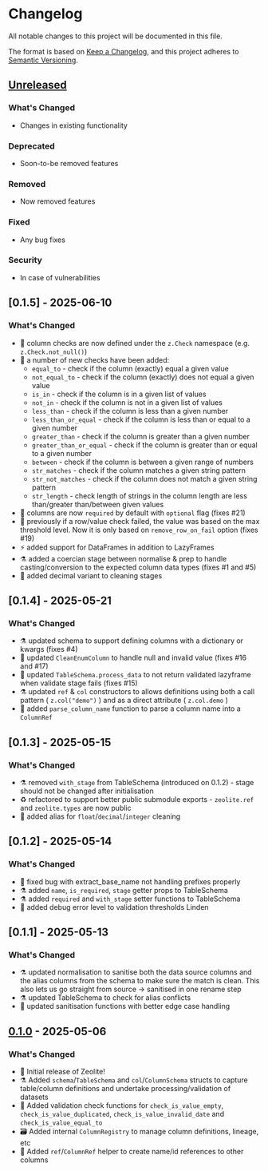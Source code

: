 # Changelog

All notable changes to this project will be documented in this file.

The format is based on [Keep a Changelog](https://keepachangelog.com/en/1.0.0/),
and this project adheres to [Semantic Versioning](https://semver.org/spec/v2.0.0.html).

## [Unreleased]

### What's Changed

- Changes in existing functionality

### Deprecated

- Soon-to-be removed features

### Removed

- Now removed features

### Fixed

- Any bug fixes

### Security

- In case of vulnerabilities

## [0.1.5] - 2025-06-10

### What's Changed
- 💎 column checks are now defined under the `z.Check` namespace (e.g. `z.Check.not_null()`)
- 💎 a number of new checks have been added:
  - `equal_to` - check if the column (exactly) equal a given value
  - `not_equal_to` - check if the column (exactly) does not equal a given value
  - `is_in` - check if the column is in a given list of values
  - `not_in` - check if the column is not in a given list of values
  - `less_than` - check if the column is less than a given number
  - `less_than_or_equal` - check if the column is less than or equal to a given number
  - `greater_than` - check if the column is greater than a given number
  - `greater_than_or_equal` - check if the column is greater than or equal to a given number
  - `between` - check if the column is between a given range of numbers
  - `str_matches` - check if the column matches a given string pattern
  - `str_not_matches` - check if the column does not match a given string pattern
  - `str_length` - check length of strings in the column length are less than/greater than/between given values
- 💎 columns are now `required` by default with `optional` flag (fixes #21)
- 💎 previously if a row/value check failed, the value was based on the max threshold level. Now it is only based on `remove_row_on_fail` option (fixes #19)
- ⚡ added support for DataFrames in addition to LazyFrames
- ⚗️ added a coercian stage between normalise & prep to handle casting/conversion to the expected column data types (fixes #1 and #5)
- 🧼 added decimal variant to cleaning stages


## [0.1.4] - 2025-05-21

### What's Changed

- ⚗️ updated schema to support defining columns with a dictionary or kwargs (fixes #4)
- 🧼 updated `CleanEnumColumn` to handle null and invalid value (fixes #16 and #17)
- 🐛 updated `TableSchema.process_data` to not return validated lazyframe when validate stage fails (fixes #15)
- ⚗️ updated `ref` & `col` constructors to allows definitions using both a call pattern ( `z.col("demo")` ) and as a
  direct attribute ( `z.col.demo` )
- 🔧 added `parse_column_name` function to parse a column name into a `ColumnRef`

## [0.1.3] - 2025-05-15

### What's Changed

- ⚗️ removed `with_stage` from TableSchema (introduced on 0.1.2) - stage should not be changed after initialisation
- ♻️ refactored to support better public submodule exports - `zeolite.ref` and `zeolite.types` are now public
- 🧼 added alias for `float`/`decimal`/`integer` cleaning

## [0.1.2] - 2025-05-14

### What's Changed

- 🐛 fixed bug with extract_base_name not handling prefixes properly
- ⚗️ added `name`, `is_required`, `stage` getter props to TableSchema
- ⚗️ added `required` and `with_stage` setter functions to TableSchema
- 💎 added debug error level to validation thresholds Linden

## [0.1.1] - 2025-05-13

### What's Changed

- ⚗️ updated normalisation to sanitise both the data source columns and the alias columns from the schema to make sure
  the match is clean. This also lets us go straight from source -> sanitised in one rename step
- ⚗️ updated TableSchema to check for alias conflicts
- 🔧 updated sanitisation functions with better edge case handling

## [0.1.0] - 2025-05-06

### What's Changed

- 🎉 Initial release of Zeolite!
- ⚗️ Added `schema`/`TableSchema` and `col`/`ColumnSchema` structs to capture table/column definitions and undertake
  processing/validation of datasets
- 💎 Added validation check functions for `check_is_value_empty`, `check_is_value_duplicated`,
  `check_is_value_invalid_date` and `check_is_value_equal_to`
- 🗃️ Added internal `ColumnRegistry` to manage column definitions, lineage, etc
- 🔧 Added `ref`/`ColumnRef` helper to create name/id references to other columns

[Unreleased]: https://github.com/username/zeolite/compare/v0.1.0...HEAD

[0.1.0]: https://github.com/username/zeolite/releases/tag/v0.1.0 